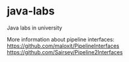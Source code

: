 # java-labs
Java labs in university

More information about pipeline interfaces: 
https://github.com/maloxit/PipelineInterfaces
https://github.com/Sairsey/Pipeline2Interfaces
